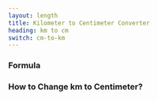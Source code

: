 ```yaml
---
layout: length
title: Kilometer to Centimeter Converter
heading: km to cm
switch: cm-to-km
---
```


<script>
  selectInput[8].selected = true
  selectOutput[3].selected = true
</script>

### Formula
<p id="formula"></p>

### How to Change km to Centimeter?
